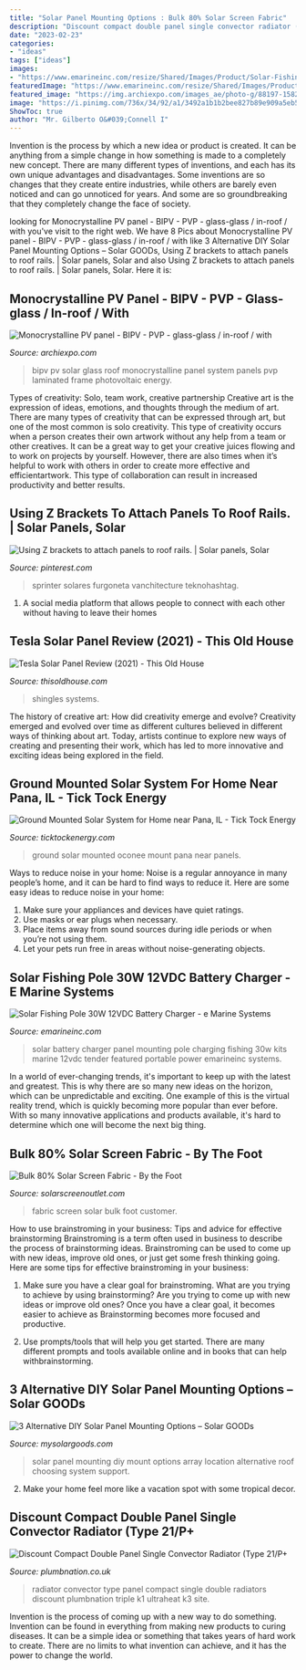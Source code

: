 ```yaml
---
title: "Solar Panel Mounting Options : Bulk 80% Solar Screen Fabric"
description: "Discount compact double panel single convector radiator (type 21/p+"
date: "2023-02-23"
categories:
- "ideas"
tags: ["ideas"]
images:
- "https://www.emarineinc.com/resize/Shared/Images/Product/Solar-Fishing-Pole-30W-12VDC-Battery-Charger/solar-fishing-pole-30W.jpg?bw=500&amp;bh=500"
featuredImage: "https://www.emarineinc.com/resize/Shared/Images/Product/Solar-Fishing-Pole-30W-12VDC-Battery-Charger/solar-fishing-pole-30W.jpg?bw=500&amp;bh=500"
featured_image: "https://img.archiexpo.com/images_ae/photo-g/88197-1582331.jpg"
image: "https://i.pinimg.com/736x/34/92/a1/3492a1b1b2bee827b89e909a5eb5f60b.jpg"
ShowToc: true
author: "Mr. Gilberto O&#039;Connell I"
---
```



Invention is the process by which a new idea or product is created. It can be anything from a simple change in how something is made to a completely new concept. There are many different types of inventions, and each has its own unique advantages and disadvantages. Some inventions are so changes that they create entire industries, while others are barely even noticed and can go unnoticed for years. And some are so groundbreaking that they completely change the face of society.

	

		
looking for Monocrystalline PV panel - BIPV - PVP - glass-glass / in-roof / with you've visit to the right web. We have 8 Pics about Monocrystalline PV panel - BIPV - PVP - glass-glass / in-roof / with like 3 Alternative DIY Solar Panel Mounting Options – Solar GOODs, Using Z brackets to attach panels to roof rails. | Solar panels, Solar and also Using Z brackets to attach panels to roof rails. | Solar panels, Solar. Here it is:
		
    
## Monocrystalline PV Panel - BIPV - PVP - Glass-glass / In-roof / With

<img loading=lazy src="https://img.archiexpo.com/images_ae/photo-g/88197-1582331.jpg" onerror="this.onerror=null;this.src='https://tse1.mm.bing.net/th?id=OIP.kluMsLtsuUK72At1LoitUgHaFh&amp;pid=15.1';" alt="Monocrystalline PV panel - BIPV - PVP - glass-glass / in-roof / with">

_Source: archiexpo.com_

>bipv pv solar glass roof monocrystalline panel system panels pvp laminated frame photovoltaic energy. 

	

Types of creativity: Solo, team work, creative partnership
Creative art is the expression of ideas, emotions, and thoughts through the medium of art. There are many types of creativity that can be expressed through art, but one of the most common is solo creativity. This type of creativity occurs when a person creates their own artwork without any help from a team or other creatives. It can be a great way to get your creative juices flowing and to work on projects by yourself. However, there are also times when it’s helpful to work with others in order to create more effective and efficientartwork. This type of collaboration can result in increased productivity and better results.

    
## Using Z Brackets To Attach Panels To Roof Rails. | Solar Panels, Solar

<img loading=lazy src="https://i.pinimg.com/736x/34/92/a1/3492a1b1b2bee827b89e909a5eb5f60b.jpg" onerror="this.onerror=null;this.src='https://tse3.mm.bing.net/th?id=OIP.jK66DIfZ7eyp157qDWFTHgHaE8&amp;pid=15.1';" alt="Using Z brackets to attach panels to roof rails. | Solar panels, Solar">

_Source: pinterest.com_

>sprinter solares furgoneta vanchitecture teknohashtag. 

	

1. A social media platform that allows people to connect with each other without having to leave their homes 

    
## Tesla Solar Panel Review (2021) - This Old House

<img loading=lazy src="https://cdn.vox-cdn.com/thumbor/tsOCfrnpseQrKIezztOvX8wckGE=/0x0:3250x1750/1200x800/filters:focal(1365x615:1885x1135)/cdn.vox-cdn.com/uploads/chorus_image/image/68957112/rsz_2d7m3rg.0.jpg" onerror="this.onerror=null;this.src='https://tse2.mm.bing.net/th?id=OIP.lvGs4PBMqocFuRpWtWX_nQHaE8&amp;pid=15.1';" alt="Tesla Solar Panel Review (2021) - This Old House">

_Source: thisoldhouse.com_

>shingles systems. 

	

The history of creative art: How did creativity emerge and evolve?
Creativity emerged and evolved over time as different cultures believed in different ways of thinking about art. Today, artists continue to explore new ways of creating and presenting their work, which has led to more innovative and exciting ideas being explored in the field.

    
## Ground Mounted Solar System For Home Near Pana, IL - Tick Tock Energy

<img loading=lazy src="https://www.ticktockenergy.com/wp-content/uploads/2019/07/Holthaus-Ground-Mount-Oconee-IL-Residential-5-1200px.jpg" onerror="this.onerror=null;this.src='https://tse3.mm.bing.net/th?id=OIP.Ym2iJSvl2WutIseFN8bNYQHaD9&amp;pid=15.1';" alt="Ground Mounted Solar System for Home near Pana, IL - Tick Tock Energy">

_Source: ticktockenergy.com_

>ground solar mounted oconee mount pana near panels. 

	

Ways to reduce noise in your home:
Noise is a regular annoyance in many people’s home, and it can be hard to find ways to reduce it. Here are some easy ideas to reduce noise in your home:
1. Make sure your appliances and devices have quiet ratings.
2. Use masks or ear plugs when necessary.
3. Place items away from sound sources during idle periods or when you’re not using them.
4. Let your pets run free in areas without noise-generating objects.

    
## Solar Fishing Pole 30W 12VDC Battery Charger - E Marine Systems

<img loading=lazy src="https://www.emarineinc.com/resize/Shared/Images/Product/Solar-Fishing-Pole-30W-12VDC-Battery-Charger/solar-fishing-pole-30W.jpg?bw=500&amp;bh=500" onerror="this.onerror=null;this.src='https://tse4.mm.bing.net/th?id=OIP.ovILV-ZPMMAc4ibgaIWNCgHaFj&amp;pid=15.1';" alt="Solar Fishing Pole 30W 12VDC Battery Charger - e Marine Systems">

_Source: emarineinc.com_

>solar battery charger panel mounting pole charging fishing 30w kits marine 12vdc tender featured portable power emarineinc systems. 

	

In a world of ever-changing trends, it's important to keep up with the latest and greatest. This is why there are so many new ideas on the horizon, which can be unpredictable and exciting. One example of this is the virtual reality trend, which is quickly becoming more popular than ever before. With so many innovative applications and products available, it's hard to determine which one will become the next big thing.

    
## Bulk 80% Solar Screen Fabric - By The Foot

<img loading=lazy src="https://solarscreenoutlet.com/wp-content/uploads/2017/08/screen_swatches-2_2.jpg" onerror="this.onerror=null;this.src='https://tse2.mm.bing.net/th?id=OIP.VjQ2Yh_ZQUPtVSLcT_SoWAHaDi&amp;pid=15.1';" alt="Bulk 80% Solar Screen Fabric - By the Foot">

_Source: solarscreenoutlet.com_

>fabric screen solar bulk foot customer. 

	

How to use brainstroming in your business: Tips and advice for effective brainstorming
Brainstroming is a term often used in business to describe the process of brainstorming ideas. Brainstroming can be used to come up with new ideas, improve old ones, or just get some fresh thinking going. Here are some tips for effective brainstroming in your business: 
1. Make sure you have a clear goal for brainstroming. What are you trying to achieve by using brainstorming? Are you trying to come up with new ideas or improve old ones? Once you have a clear goal, it becomes easier to achieve as Brainstorming becomes more focused and productive. 

2. Use prompts/tools that will help you get started. There are many different prompts and tools available online and in books that can help withbrainstorming.

    
## 3 Alternative DIY Solar Panel Mounting Options – Solar GOODs

<img loading=lazy src="http://cdn.shopify.com/s/files/1/0872/5906/files/solar-panel-mounting_large.jpg?v=1490370307" onerror="this.onerror=null;this.src='https://tse4.mm.bing.net/th?id=OIP.h11erZMR9rbKEbyi4q3TeAHaE7&amp;pid=15.1';" alt="3 Alternative DIY Solar Panel Mounting Options – Solar GOODs">

_Source: mysolargoods.com_

>solar panel mounting diy mount options array location alternative roof choosing system support. 

	

2. Make your home feel more like a vacation spot with some tropical decor.

    
## Discount Compact Double Panel Single Convector Radiator (Type 21/P+

<img loading=lazy src="https://cdn.plumbnation.co.uk/site/discount-compact-double-panel-single-convector-radiator--type-21-p--/large-3hf400-4.jpg" onerror="this.onerror=null;this.src='https://tse3.mm.bing.net/th?id=OIP.3462KxGJohhhLldYmYh-0QHaJ4&amp;pid=15.1';" alt="Discount Compact Double Panel Single Convector Radiator (Type 21/P+">

_Source: plumbnation.co.uk_

>radiator convector type panel compact single double radiators discount plumbnation triple k1 ultraheat k3 site. 

	

Invention is the process of coming up with a new way to do something. Invention can be found in everything from making new products to curing diseases. It can be a simple idea or something that takes years of hard work to create. There are no limits to what invention can achieve, and it has the power to change the world.

